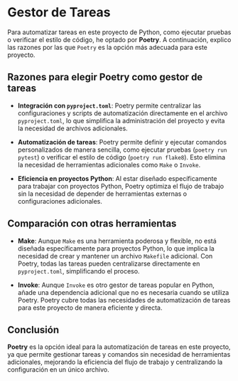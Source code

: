 # Gestor de Tareas

Para automatizar tareas en este proyecto de Python, como ejecutar pruebas o verificar el estilo de código, he optado por **Poetry**. A continuación, explico las razones por las que `Poetry` es la opción más adecuada para este proyecto.  

## Razones para elegir Poetry como gestor de tareas

- **Integración con `pyproject.toml`**: Poetry permite centralizar las configuraciones y scripts de automatización directamente en el archivo `pyproject.toml`, lo que simplifica la administración del proyecto y evita la necesidad de archivos adicionales.  

- **Automatización de tareas**: Poetry permite definir y ejecutar comandos personalizados de manera sencilla, como ejecutar pruebas (`poetry run pytest`) o verificar el estilo de código (`poetry run flake8`). Esto elimina la necesidad de herramientas adicionales como `Make` o `Invoke`.  

- **Eficiencia en proyectos Python**: Al estar diseñado específicamente para trabajar con proyectos Python, Poetry optimiza el flujo de trabajo sin la necesidad de depender de herramientas externas o configuraciones adicionales.  

## Comparación con otras herramientas

- **Make**: Aunque `Make` es una herramienta poderosa y flexible, no está diseñada específicamente para proyectos Python, lo que implica la necesidad de crear y mantener un archivo `Makefile` adicional. Con Poetry, todas las tareas pueden centralizarse directamente en `pyproject.toml`, simplificando el proceso.  

- **Invoke**: Aunque `Invoke` es otro gestor de tareas popular en Python, añade una dependencia adicional que no es necesaria cuando se utiliza Poetry. Poetry cubre todas las necesidades de automatización de tareas para este proyecto de manera eficiente y directa.  

## Conclusión

**Poetry** es la opción ideal para la automatización de tareas en este proyecto, ya que permite gestionar tareas y comandos sin necesidad de herramientas adicionales, mejorando la eficiencia del flujo de trabajo y centralizando la configuración en un único archivo.  